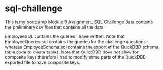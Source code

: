# sql-challenge
This is my bootcamp Module 9 Assignment, SQL Challenge
Data contains the preliminary csv files that contains all the data

EmployeeSQL contains the queries I have written. Note that EmployeeQueries.sql contains the queries for the challenge questions whereas EmployeeSchema.sql contains the export of the QuickDBD schema table code to create tables.
Note that QuickDBD does not allow for composite keys therefore I had to modify some parts of the QuickDBD exported file to have composite keys.
